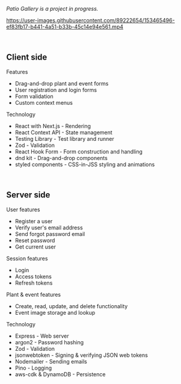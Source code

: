 _Patio Gallery is a project in progress._


https://user-images.githubusercontent.com/89222654/153465496-ef83fb17-b441-4a51-b33b-45c14e94e561.mp4



<br>

## Client side

Features

- Drag-and-drop plant and event forms
- User registration and login forms
- Form validation
- Custom context menus

Technology

- React with Next.js - Rendering
- React Context API - State management
- Testing Library - Test library and runner
- Zod - Validation
- React Hook Form - Form construction and handling
- dnd kit - Drag-and-drop components
- styled components - CSS-in-JSS styling and animations

<br>

## Server side

User features

- Register a user
- Verify user's email address
- Send forgot password email
- Reset password
- Get current user

Session features

- Login
- Access tokens
- Refresh tokens

Plant & event features

- Create, read, update, and delete functionality
- Event image storage and lookup

Technology

- Express - Web server
- argon2 - Password hashing
- Zod - Validation
- jsonwebtoken - Signing & verifying JSON web tokens
- Nodemailer - Sending emails
- Pino - Logging
- aws-cdk & DynamoDB - Persistence

